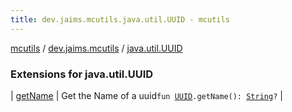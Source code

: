 ```yaml
---
title: dev.jaims.mcutils.java.util.UUID - mcutils
---
```


[mcutils](../../index.html) / [dev.jaims.mcutils](../index.html) / [java.util.UUID](./index.html)

### Extensions for java.util.UUID

| [getName](get-name.html) | Get the Name of a uuid`fun `[`UUID`](https://docs.oracle.com/javase/6/docs/api/java/util/UUID.html)`.getName(): `[`String`](https://kotlinlang.org/api/latest/jvm/stdlib/kotlin/-string/index.html)`?` |

